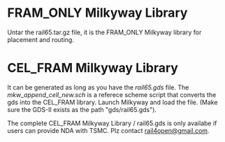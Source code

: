 # FRAM_ONLY Milkyway Library

Untar the rail65.tar.gz file, it is the FRAM_ONLY Milkyway library for placement and routing.

# CEL_FRAM Milkyway Library

It can be generated as long as you have the *rail65.gds* file.
The *mkw_append_cell_new.sch* is a referece scheme script that converts the gds into the CEL_FRAM library. 
Launch Milkyway and load the file. (Make sure the GDS-II exists as the path "gds/rail65.gds").

The complete CEL_FRAM Milkyway Library / rail65.gds is only availabe if users can provide NDA with TSMC. 
Plz contact rail4open@gmail.com.
